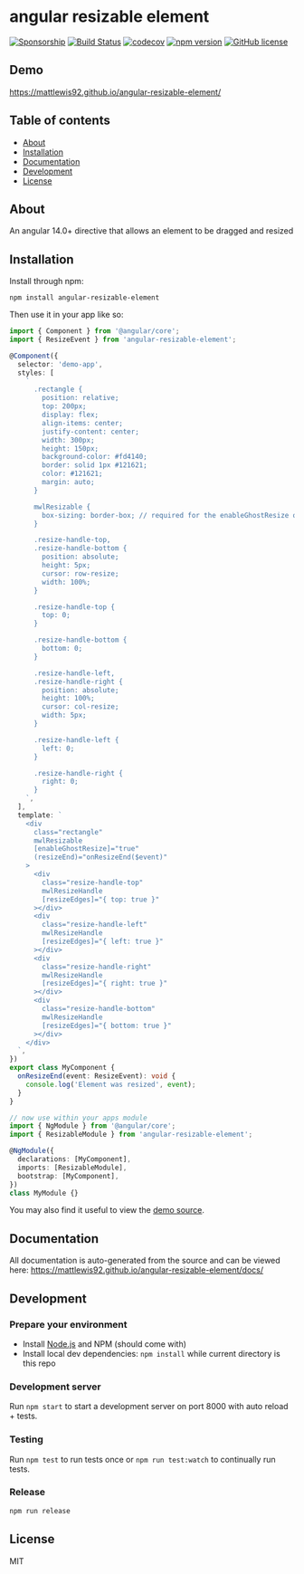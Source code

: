 # angular resizable element

[![Sponsorship](https://img.shields.io/badge/funding-github-%23EA4AAA)](https://github.com/users/mattlewis92/sponsorship)
[![Build Status](https://github.com/mattlewis92/angular-resizable-element/actions/workflows/ci.yml/badge.svg)](https://github.com/mattlewis92/angular-resizable-element/actions/workflows/ci.yml)
[![codecov](https://codecov.io/gh/mattlewis92/angular-resizable-element/branch/master/graph/badge.svg)](https://codecov.io/gh/mattlewis92/angular-resizable-element)
[![npm version](https://badge.fury.io/js/angular-resizable-element.svg)](http://badge.fury.io/js/angular-resizable-element)
[![GitHub license](https://img.shields.io/badge/license-MIT-blue.svg)](https://raw.githubusercontent.com/mattlewis92/angular-resizable-element/master/LICENSE)

## Demo

https://mattlewis92.github.io/angular-resizable-element/

## Table of contents

- [About](#about)
- [Installation](#installation)
- [Documentation](#documentation)
- [Development](#development)
- [License](#license)

## About

An angular 14.0+ directive that allows an element to be dragged and resized

## Installation

Install through npm:

```
npm install angular-resizable-element
```

Then use it in your app like so:

```typescript
import { Component } from '@angular/core';
import { ResizeEvent } from 'angular-resizable-element';

@Component({
  selector: 'demo-app',
  styles: [
    `
      .rectangle {
        position: relative;
        top: 200px;
        display: flex;
        align-items: center;
        justify-content: center;
        width: 300px;
        height: 150px;
        background-color: #fd4140;
        border: solid 1px #121621;
        color: #121621;
        margin: auto;
      }

      mwlResizable {
        box-sizing: border-box; // required for the enableGhostResize option to work
      }

      .resize-handle-top,
      .resize-handle-bottom {
        position: absolute;
        height: 5px;
        cursor: row-resize;
        width: 100%;
      }

      .resize-handle-top {
        top: 0;
      }

      .resize-handle-bottom {
        bottom: 0;
      }

      .resize-handle-left,
      .resize-handle-right {
        position: absolute;
        height: 100%;
        cursor: col-resize;
        width: 5px;
      }

      .resize-handle-left {
        left: 0;
      }

      .resize-handle-right {
        right: 0;
      }
    `,
  ],
  template: `
    <div
      class="rectangle"
      mwlResizable
      [enableGhostResize]="true"
      (resizeEnd)="onResizeEnd($event)"
    >
      <div
        class="resize-handle-top"
        mwlResizeHandle
        [resizeEdges]="{ top: true }"
      ></div>
      <div
        class="resize-handle-left"
        mwlResizeHandle
        [resizeEdges]="{ left: true }"
      ></div>
      <div
        class="resize-handle-right"
        mwlResizeHandle
        [resizeEdges]="{ right: true }"
      ></div>
      <div
        class="resize-handle-bottom"
        mwlResizeHandle
        [resizeEdges]="{ bottom: true }"
      ></div>
    </div>
  `,
})
export class MyComponent {
  onResizeEnd(event: ResizeEvent): void {
    console.log('Element was resized', event);
  }
}

// now use within your apps module
import { NgModule } from '@angular/core';
import { ResizableModule } from 'angular-resizable-element';

@NgModule({
  declarations: [MyComponent],
  imports: [ResizableModule],
  bootstrap: [MyComponent],
})
class MyModule {}
```

You may also find it useful to view the [demo source](https://github.com/mattlewis92/angular-resizable-element/blob/master/demo/demo.component.ts).

## Documentation

All documentation is auto-generated from the source and can be viewed here:
https://mattlewis92.github.io/angular-resizable-element/docs/

## Development

### Prepare your environment

- Install [Node.js](http://nodejs.org/) and NPM (should come with)
- Install local dev dependencies: `npm install` while current directory is this repo

### Development server

Run `npm start` to start a development server on port 8000 with auto reload + tests.

### Testing

Run `npm test` to run tests once or `npm run test:watch` to continually run tests.

### Release

```bash
npm run release
```

## License

MIT
